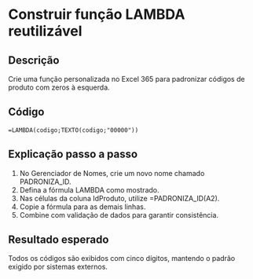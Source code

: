 # Construir função LAMBDA reutilizável

## Descrição
Crie uma função personalizada no Excel 365 para padronizar códigos de produto com zeros à esquerda.

## Código
```excel
=LAMBDA(codigo;TEXTO(codigo;"00000"))
```

## Explicação passo a passo
1. No Gerenciador de Nomes, crie um novo nome chamado PADRONIZA_ID.
2. Defina a fórmula LAMBDA como mostrado.
3. Nas células da coluna IdProduto, utilize =PADRONIZA_ID(A2).
4. Copie a fórmula para as demais linhas.
5. Combine com validação de dados para garantir consistência.

## Resultado esperado
Todos os códigos são exibidos com cinco dígitos, mantendo o padrão exigido por sistemas externos.

